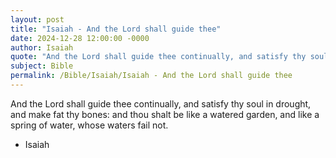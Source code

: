```yaml
---
layout: post
title: "Isaiah - And the Lord shall guide thee"
date: 2024-12-28 12:00:00 -0000
author: Isaiah
quote: "And the Lord shall guide thee continually, and satisfy thy soul in drought, and make fat thy bones: and thou shalt be like a watered garden, and like a spring of water, whose waters fail not."
subject: Bible
permalink: /Bible/Isaiah/Isaiah - And the Lord shall guide thee
---
```


And the Lord shall guide thee continually, and satisfy thy soul in drought, and make fat thy bones: and thou shalt be like a watered garden, and like a spring of water, whose waters fail not.

- Isaiah

